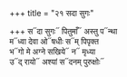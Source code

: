 +++
title = "२१ सदा सुगः"

+++
स᳓दा सुगः᳓ पितुमाँ᳓ अस्तु प᳓न्था  
म᳓ध्वा देवा ओ᳓षधीः स᳓म् पिपृक्त  
भ᳓गो मे अग्ने सखिये᳓ न᳓ मृध्या  
उ᳓द् रायो᳓ अश्यां स᳓दनम् पुरुक्षोः᳓